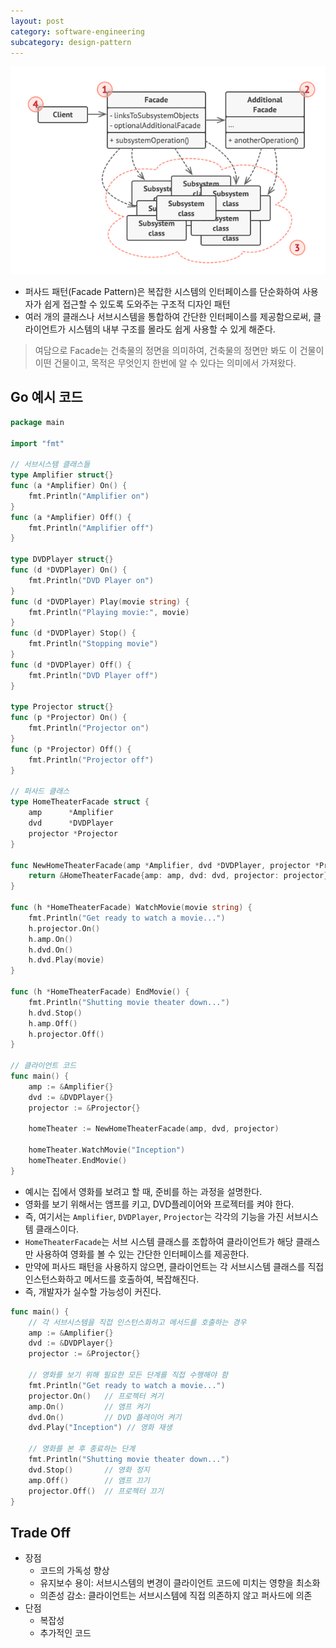 ```yaml
---
layout: post
category: software-engineering
subcategory: design-pattern
---
```


![alt text](/assets/images/design-pattern/image/7/image.png)

- 퍼사드 패턴(Facade Pattern)은 복잡한 시스템의 인터페이스를 단순화하여 사용자가 쉽게 접근할 수 있도록 도와주는 구조적 디자인 패턴
- 여러 개의 클래스나 서브시스템을 통합하여 간단한 인터페이스를 제공함으로써, 클라이언트가 시스템의 내부 구조를 몰라도 쉽게 사용할 수 있게 해준다.

> 여담으로 Facade는 건축물의 정면을 의미하여, 건축물의 정면만 봐도 이 건물이 이떤 건물이고, 목적은 무엇인지 한번에 알 수 있다는 의미에서 가져왔다.

## Go 예시 코드

```go
package main

import "fmt"

// 서브시스템 클래스들
type Amplifier struct{}
func (a *Amplifier) On() {
    fmt.Println("Amplifier on")
}
func (a *Amplifier) Off() {
    fmt.Println("Amplifier off")
}

type DVDPlayer struct{}
func (d *DVDPlayer) On() {
    fmt.Println("DVD Player on")
}
func (d *DVDPlayer) Play(movie string) {
    fmt.Println("Playing movie:", movie)
}
func (d *DVDPlayer) Stop() {
    fmt.Println("Stopping movie")
}
func (d *DVDPlayer) Off() {
    fmt.Println("DVD Player off")
}

type Projector struct{}
func (p *Projector) On() {
    fmt.Println("Projector on")
}
func (p *Projector) Off() {
    fmt.Println("Projector off")
}

// 퍼사드 클래스
type HomeTheaterFacade struct {
    amp      *Amplifier
    dvd      *DVDPlayer
    projector *Projector
}

func NewHomeTheaterFacade(amp *Amplifier, dvd *DVDPlayer, projector *Projector) *HomeTheaterFacade {
    return &HomeTheaterFacade{amp: amp, dvd: dvd, projector: projector}
}

func (h *HomeTheaterFacade) WatchMovie(movie string) {
    fmt.Println("Get ready to watch a movie...")
    h.projector.On()
    h.amp.On()
    h.dvd.On()
    h.dvd.Play(movie)
}

func (h *HomeTheaterFacade) EndMovie() {
    fmt.Println("Shutting movie theater down...")
    h.dvd.Stop()
    h.amp.Off()
    h.projector.Off()
}

// 클라이언트 코드
func main() {
    amp := &Amplifier{}
    dvd := &DVDPlayer{}
    projector := &Projector{}
    
    homeTheater := NewHomeTheaterFacade(amp, dvd, projector)

    homeTheater.WatchMovie("Inception")
    homeTheater.EndMovie()
}

```

- 예시는 집에서 영화를 보려고 할 때, 준비를 하는 과정을 설명한다.
- 영화를 보기 위해서는 앰프를 키고, DVD플레이어와 프로젝터를 켜야 한다.
- 즉, 여기서는 `Amplifier`, `DVDPlayer`, `Projector`는 각각의 기능을 가진 서브시스템 클래스이다.
- `HomeTheaterFacade`는 서브 시스템 클래스를 조합하여 클라이언트가 해당 클래스만 사용하여 영화를 볼 수 있는 간단한 인터페이스를 제공한다.
- 만약에 퍼사드 패턴을 사용하지 않으면, 클라이언트는 각 서브시스템 클래스를 직접 인스턴스화하고 메서드를 호출하여, 복잡해진다.
- 즉, 개발자가 실수할 가능성이 커진다.

```go
func main() {
    // 각 서브시스템을 직접 인스턴스화하고 메서드를 호출하는 경우
    amp := &Amplifier{}
    dvd := &DVDPlayer{}
    projector := &Projector{}

    // 영화를 보기 위해 필요한 모든 단계를 직접 수행해야 함
    fmt.Println("Get ready to watch a movie...")
    projector.On()   // 프로젝터 켜기
    amp.On()         // 앰프 켜기
    dvd.On()         // DVD 플레이어 켜기
    dvd.Play("Inception") // 영화 재생

    // 영화를 본 후 종료하는 단계
    fmt.Println("Shutting movie theater down...")
    dvd.Stop()       // 영화 정지
    amp.Off()        // 앰프 끄기
    projector.Off()  // 프로젝터 끄기
}
```

## Trade Off

- 장점
    - 코드의 가독성 향상
    - 유지보수 용이: 서브시스템의 변경이 클라이언트 코드에 미치는 영향을 최소화
    - 의존성 감소: 클라이언트는 서브시스템에 직접 의존하지 않고 퍼사드에 의존
- 단점
    - 복잡성
    - 추가적인 코드